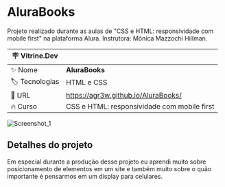 # AluraBooks

Projeto realizado durante as aulas de "CSS e HTML: responsividade com mobile first" na plataforma Alura. Instrutora: Mônica Mazzochi Hillman.

| :placard: Vitrine.Dev |     |
| -------------  | --- |
| :sparkles: Nome        | **AluraBooks**
| :label: Tecnologias | HTML e CSS
| :rocket: URL         | https://agr3w.github.io/AluraBooks/
| :fire: Curso     | CSS e HTML: responsividade com mobile first

<!-- Inserir imagem com a #vitrinedev ao final do link -->
![Screenshot_1](https://user-images.githubusercontent.com/91283681/216071738-eaaa41f6-4a66-4d4e-b576-dd477495459f.png#vitrinedev)

## Detalhes do projeto

Em especial durante a produção desse projeto eu aprendi muito sobre posicionamento de elementos em um site e também muito sobre o quão importante é pensarmos em um display para celulares.
